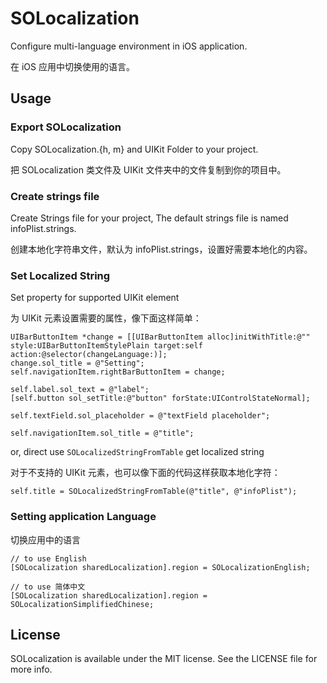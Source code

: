 # SOLocalization

Configure multi-language environment in iOS application.

在 iOS 应用中切换使用的语言。

## Usage

### Export SOLocalization

Copy SOLocalization.{h, m} and UIKit Folder to your project.

把 SOLocalization 类文件及 UIKit 文件夹中的文件复制到你的项目中。

### Create strings file

Create Strings file for your project, The default strings file is named infoPlist.strings.

创建本地化字符串文件，默认为 infoPlist.strings，设置好需要本地化的内容。

### Set Localized String

Set property for supported UIKit element

为 UIKit 元素设置需要的属性，像下面这样简单：

```
UIBarButtonItem *change = [[UIBarButtonItem alloc]initWithTitle:@"" style:UIBarButtonItemStylePlain target:self action:@selector(changeLanguage:)];
change.sol_title = @"Setting";
self.navigationItem.rightBarButtonItem = change;

self.label.sol_text = @"label";
[self.button sol_setTitle:@"button" forState:UIControlStateNormal];

self.textField.sol_placeholder = @"textField placeholder";

self.navigationItem.sol_title = @"title";
```

or, direct use `SOLocalizedStringFromTable` get localized string

对于不支持的 UIKit 元素，也可以像下面的代码这样获取本地化字符：

```
self.title = SOLocalizedStringFromTable(@"title", @"infoPlist");
```

### Setting application Language

切换应用中的语言

```
// to use English
[SOLocalization sharedLocalization].region = SOLocalizationEnglish;

// to use 简体中文
[SOLocalization sharedLocalization].region = SOLocalizationSimplifiedChinese;
```

## License

SOLocalization is available under the MIT license. See the LICENSE file for more info.
